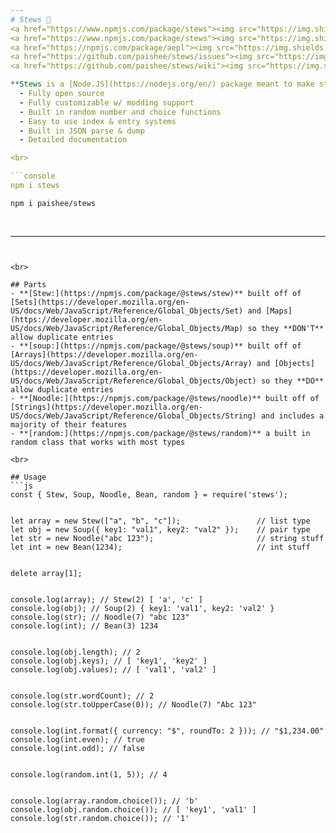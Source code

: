 ```yaml
---
# Stews 🍲
<a href="https://www.npmjs.com/package/stews"><img src="https://img.shields.io/npm/v/stews?style=flat&color=red&logo=npm&logoColor=white" alt="version" /></a>
<a href="https://www.npmjs.com/package/stews"><img src="https://img.shields.io/npm/dt/stews?style=flat&logo=docusign&logoColor=white" alt="downloads" /></a>
<a href="https://npmjs.com/package/aepl"><img src="https://img.shields.io/badge/powered%20by-aepl-a?color=blue&logo=npm&logoColor=white" alt="powered by aepl" /></a>
<a href="https://github.com/paishee/stews/issues"><img src="https://img.shields.io/github/issues/paishee/stews" alt="issues" /></a>
<a href="https://github.com/paishee/stews/wiki"><img src="https://img.shields.io/badge/docs-stews?color=purple&logo=github&logoColor=white" alt="docs" /></a>

**Stews is a [Node.JS](https://nodejs.org/en/) package meant to make storing data easier by mixing parts from common data types.**
  - Fully open source
  - Fully customizable w/ modding support
  - Built in random number and choice functions
  - Easy to use index & entry systems
  - Built in JSON parse & dump
  - Detailed documentation

<br>

```console
npm i stews
```
```console
npm i paishee/stews
```

<br>

---
```


<br>

## Parts
- **[Stew:](https://npmjs.com/package/@stews/stew)** built off of [Sets](https://developer.mozilla.org/en-US/docs/Web/JavaScript/Reference/Global_Objects/Set) and [Maps](https://developer.mozilla.org/en-US/docs/Web/JavaScript/Reference/Global_Objects/Map) so they **DON'T** allow duplicate entries
- **[soup:](https://npmjs.com/package/@stews/soup)** built off of [Arrays](https://developer.mozilla.org/en-US/docs/Web/JavaScript/Reference/Global_Objects/Array) and [Objects](https://developer.mozilla.org/en-US/docs/Web/JavaScript/Reference/Global_Objects/Object) so they **DO** allow duplicate entries
- **[Noodle:](https://npmjs.com/package/@stews/noodle)** built off of [Strings](https://developer.mozilla.org/en-US/docs/Web/JavaScript/Reference/Global_Objects/String) and includes a majority of their features
- **[random:](https://npmjs.com/package/@stews/random)** a built in random class that works with most types

<br>

## Usage
```js
const { Stew, Soup, Noodle, Bean, random } = require('stews');


let array = new Stew(["a", "b", "c"]);                 // list type
let obj = new Soup({ key1: "val1", key2: "val2" });    // pair type
let str = new Noodle("abc 123");                       // string stuff
let int = new Bean(1234);                              // int stuff


delete array[1];


console.log(array); // Stew(2) [ 'a', 'c' ]
console.log(obj); // Soup(2) { key1: 'val1', key2: 'val2' }
console.log(str); // Noodle(7) "abc 123"
console.log(int); // Bean(3) 1234


console.log(obj.length); // 2
console.log(obj.keys); // [ 'key1', 'key2' ]
console.log(obj.values); // [ 'val1', 'val2' ]


console.log(str.wordCount); // 2
console.log(str.toUpperCase(0)); // Noodle(7) "Abc 123"


console.log(int.format({ currency: "$", roundTo: 2 })); // "$1,234.00"
console.log(int.even); // true
console.log(int.odd); // false


console.log(random.int(1, 5)); // 4


console.log(array.random.choice()); // 'b'
console.log(obj.random.choice()); // [ 'key1', 'val1' ]
console.log(str.random.choice()); // '1'
```
